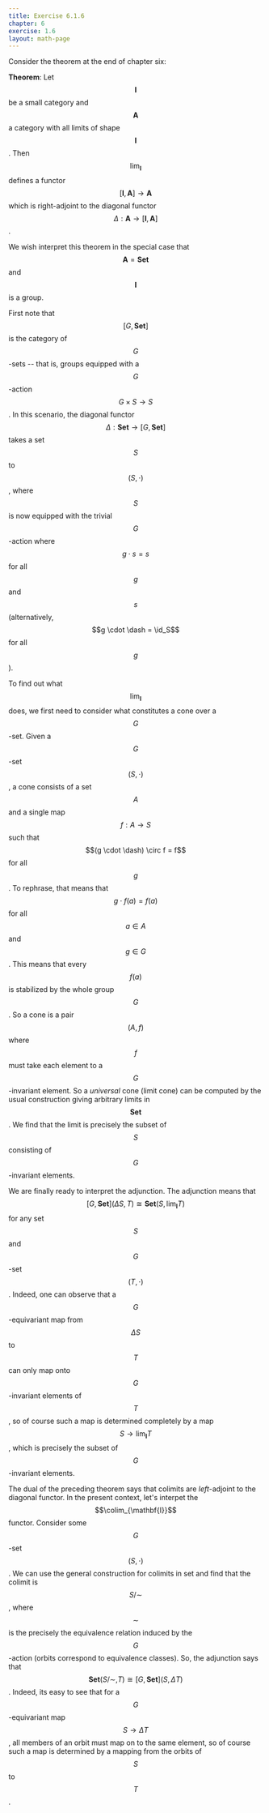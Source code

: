 ```yaml
---
title: Exercise 6.1.6
chapter: 6
exercise: 1.6
layout: math-page
---
```



Consider the theorem at the end of chapter six:

**Theorem**:
Let $$\mathbf{I}$$ be a small category and $$\mathbf{A}$$ a category with all limits of shape $$\mathbf{I}$$.
Then $$\lim_{\mathbf{I}}$$ defines a functor $$[\mathbf{I}, \mathbf{A}] \rightarrow \mathbf{A}$$ which is right-adjoint to the diagonal functor $$\Delta : \mathbf{A} \rightarrow [\mathbf{I}, \mathbf{A}]$$.


We wish interpret this theorem in the special case that $$\mathbf{A} = \mathbf{Set}$$ and $$\mathbf{I}$$ is a group.

First note that $$[G, \mathbf{Set}]$$ is the category of $$G$$-sets -- that is, groups equipped with a $$G$$-action $$G \times S \rightarrow S$$.
In this scenario, the diagonal functor $$\Delta : \mathbf{Set} \rightarrow [G, \mathbf{Set}]$$ takes a set $$S$$ to $$(S, \cdot)$$, where $$S$$ is now equipped with the trivial $$G$$-action where $$g \cdot s = s$$ for all $$g$$ and $$s$$ (alternatively, $$g \cdot \dash = \id_S$$ for all $$g$$).

To find out what $$\lim_{\mathbf{I}}$$ does, we first need to consider what constitutes a cone over a $$G$$-set.
Given a $$G$$-set $$(S, \cdot)$$, a cone consists of a set $$A$$ and a single map $$f : A \rightarrow S$$ such that $$(g \cdot \dash) \circ f = f$$ for all $$g$$.
To rephrase, that means that $$g \cdot f(a) = f(a)$$ for all $$a \in A$$ and $$g \in G$$.
This means that every $$f(a)$$ is stabilized by the whole group $$G$$.
So a cone is a pair $$(A, f)$$ where $$f$$ must take each element to a $$G$$-invariant element.
So a *universal* cone (limit cone) can be computed by the usual construction giving arbitrary limits in $$\mathbf{Set}$$.
We find that the limit is precisely the subset of $$S$$ consisting of $$G$$-invariant elements.

We are finally ready to interpret the adjunction.
The adjunction means that $$[G, \mathbf{Set}](\Delta S, T) \cong \mathbf{Set}(S, \lim_{\mathbf{I}} T)$$ for any set $$S$$ and $$G$$-set $$(T, \cdot)$$.
Indeed, one can observe that a $$G$$-equivariant map from $$\Delta S$$ to $$T$$ can only map onto $$G$$-invariant elements of $$T$$, so of course such a map is determined completely by a map $$S \rightarrow \lim_{\mathbf{I}} T$$, which is precisely the subset of $$G$$-invariant elements.

The dual of the preceding theorem says that colimits are *left*-adjoint to the diagonal functor.
In the present context, let's interpet the $$\colim_{\mathbf{I}}$$ functor.
Consider some $$G$$-set $$(S, \cdot)$$.
We can use the general construction for colimits in set and find that the colimit is $$S / {\sim}$$, where $$\sim$$ is the precisely the equivalence relation induced by the $$G$$-action (orbits correspond to equivalence classes).
So, the adjunction says that $$\mathbf{Set}(S / {\sim}, T) \cong [G, \mathbf{Set}](S, \Delta T)$$.
Indeed, its easy to see that for a $$G$$-equivariant map $$S \rightarrow \Delta T$$, all members of an orbit must map on to the same element, so of course such a map is determined by a mapping from the orbits of $$S$$ to $$T$$.
